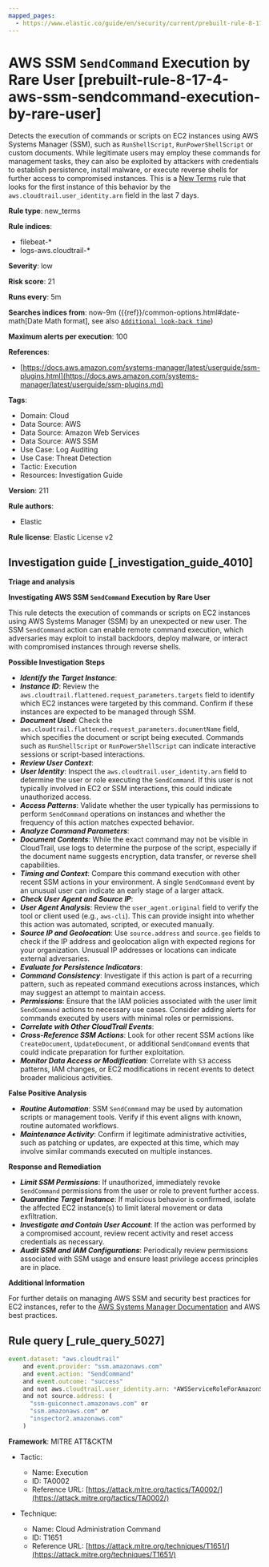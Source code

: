 ```yaml
---
mapped_pages:
  - https://www.elastic.co/guide/en/security/current/prebuilt-rule-8-17-4-aws-ssm-sendcommand-execution-by-rare-user.html
---
```


# AWS SSM `SendCommand` Execution by Rare User [prebuilt-rule-8-17-4-aws-ssm-sendcommand-execution-by-rare-user]

Detects the execution of commands or scripts on EC2 instances using AWS Systems Manager (SSM), such as `RunShellScript`, `RunPowerShellScript` or custom documents. While legitimate users may employ these commands for management tasks, they can also be exploited by attackers with credentials to establish persistence, install malware, or execute reverse shells for further access to compromised instances. This is a [New Terms](docs-content://solutions/security/detect-and-alert/create-detection-rule.md#create-new-terms-rule) rule that looks for the first instance of this behavior by the `aws.cloudtrail.user_identity.arn` field in the last 7 days.

**Rule type**: new_terms

**Rule indices**:

* filebeat-*
* logs-aws.cloudtrail-*

**Severity**: low

**Risk score**: 21

**Runs every**: 5m

**Searches indices from**: now-9m ({{ref}}/common-options.html#date-math[Date Math format], see also [`Additional look-back time`](docs-content://solutions/security/detect-and-alert/create-detection-rule.md#rule-schedule))

**Maximum alerts per execution**: 100

**References**:

* [https://docs.aws.amazon.com/systems-manager/latest/userguide/ssm-plugins.html](https://docs.aws.amazon.com/systems-manager/latest/userguide/ssm-plugins.md)

**Tags**:

* Domain: Cloud
* Data Source: AWS
* Data Source: Amazon Web Services
* Data Source: AWS SSM
* Use Case: Log Auditing
* Use Case: Threat Detection
* Tactic: Execution
* Resources: Investigation Guide

**Version**: 211

**Rule authors**:

* Elastic

**Rule license**: Elastic License v2

## Investigation guide [_investigation_guide_4010]

**Triage and analysis**

**Investigating AWS SSM `SendCommand` Execution by Rare User**

This rule detects the execution of commands or scripts on EC2 instances using AWS Systems Manager (SSM) by an unexpected or new user. The SSM `SendCommand` action can enable remote command execution, which adversaries may exploit to install backdoors, deploy malware, or interact with compromised instances through reverse shells.

**Possible Investigation Steps**

* ***Identify the Target Instance***:
* ***Instance ID***: Review the `aws.cloudtrail.flattened.request_parameters.targets` field to identify which EC2 instances were targeted by this command. Confirm if these instances are expected to be managed through SSM.
* ***Document Used***: Check the `aws.cloudtrail.flattened.request_parameters.documentName` field, which specifies the document or script being executed. Commands such as `RunShellScript` or `RunPowerShellScript` can indicate interactive sessions or script-based interactions.
* ***Review User Context***:
* ***User Identity***: Inspect the `aws.cloudtrail.user_identity.arn` field to determine the user or role executing the `SendCommand`. If this user is not typically involved in EC2 or SSM interactions, this could indicate unauthorized access.
* ***Access Patterns***: Validate whether the user typically has permissions to perform `SendCommand` operations on instances and whether the frequency of this action matches expected behavior.
* ***Analyze Command Parameters***:
* ***Document Contents***: While the exact command may not be visible in CloudTrail, use logs to determine the purpose of the script, especially if the document name suggests encryption, data transfer, or reverse shell capabilities.
* ***Timing and Context***: Compare this command execution with other recent SSM actions in your environment. A single `SendCommand` event by an unusual user can indicate an early stage of a larger attack.
* ***Check User Agent and Source IP***:
* ***User Agent Analysis***: Review the `user_agent.original` field to verify the tool or client used (e.g., `aws-cli`). This can provide insight into whether this action was automated, scripted, or executed manually.
* ***Source IP and Geolocation***: Use `source.address` and `source.geo` fields to check if the IP address and geolocation align with expected regions for your organization. Unusual IP addresses or locations can indicate external adversaries.
* ***Evaluate for Persistence Indicators***:
* ***Command Consistency***: Investigate if this action is part of a recurring pattern, such as repeated command executions across instances, which may suggest an attempt to maintain access.
* ***Permissions***: Ensure that the IAM policies associated with the user limit `SendCommand` actions to necessary use cases. Consider adding alerts for commands executed by users with minimal roles or permissions.
* ***Correlate with Other CloudTrail Events***:
* ***Cross-Reference SSM Actions***: Look for other recent SSM actions like `CreateDocument`, `UpdateDocument`, or additional `SendCommand` events that could indicate preparation for further exploitation.
* ***Monitor Data Access or Modification***: Correlate with `S3` access patterns, IAM changes, or EC2 modifications in recent events to detect broader malicious activities.

**False Positive Analysis**

* ***Routine Automation***: SSM `SendCommand` may be used by automation scripts or management tools. Verify if this event aligns with known, routine automated workflows.
* ***Maintenance Activity***: Confirm if legitimate administrative activities, such as patching or updates, are expected at this time, which may involve similar commands executed on multiple instances.

**Response and Remediation**

* ***Limit SSM Permissions***: If unauthorized, immediately revoke `SendCommand` permissions from the user or role to prevent further access.
* ***Quarantine Target Instance***: If malicious behavior is confirmed, isolate the affected EC2 instance(s) to limit lateral movement or data exfiltration.
* ***Investigate and Contain User Account***: If the action was performed by a compromised account, review recent activity and reset access credentials as necessary.
* ***Audit SSM and IAM Configurations***: Periodically review permissions associated with SSM usage and ensure least privilege access principles are in place.

**Additional Information**

For further details on managing AWS SSM and security best practices for EC2 instances, refer to the [AWS Systems Manager Documentation](https://docs.aws.amazon.com/systems-manager/latest/userguide/ssm-plugins.md) and AWS best practices.


## Rule query [_rule_query_5027]

```js
event.dataset: "aws.cloudtrail"
    and event.provider: "ssm.amazonaws.com"
    and event.action: "SendCommand"
    and event.outcome: "success"
    and not aws.cloudtrail.user_identity.arn: *AWSServiceRoleForAmazonSSM/StateManagerService*
    and not source.address: (
      "ssm-guiconnect.amazonaws.com" or
      "ssm.amazonaws.com" or
      "inspector2.amazonaws.com"
    )
```

**Framework**: MITRE ATT&CKTM

* Tactic:

    * Name: Execution
    * ID: TA0002
    * Reference URL: [https://attack.mitre.org/tactics/TA0002/](https://attack.mitre.org/tactics/TA0002/)

* Technique:

    * Name: Cloud Administration Command
    * ID: T1651
    * Reference URL: [https://attack.mitre.org/techniques/T1651/](https://attack.mitre.org/techniques/T1651/)



